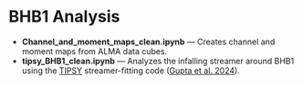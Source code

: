 # BHB1 Analysis

- **Channel_and_moment_maps_clean.ipynb** — Creates channel and moment maps from ALMA data cubes.  
- **tipsy_BHB1_clean.ipynb** — Analyzes the infalling streamer around BHB1 using the [TIPSY](https://github.com/AashishGpta/TIPSY) streamer-fitting code ([Gupta et al. 2024](https://ui.adsabs.harvard.edu/abs/2024A%26A...683A.133G/abstract)).

